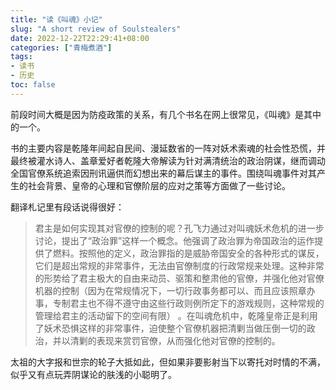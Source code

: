 ```yaml
---
title: "读《叫魂》小记"
slug: "A short review of Soulstealers"
date: 2022-12-22T22:29:41+08:00
categories: ["青梅煮酒"]
tags:
- 读书
- 历史
toc: false
---
```


前段时间大概是因为防疫政策的关系，有几个书名在网上很常见，《叫魂》是其中的一个。

书的主要内容是乾隆年间起自民间、漫延数省的一阵对妖术索魂的社会性恐慌，并最终被灌水诗人、盖章爱好者乾隆大帝解读为针对满清统治的政治阴谋，继而调动全国官僚系统追索因刑讯逼供而幻想出来的幕后谋主的事件。围绕叫魂事件对其产生的社会背景、皇帝的心理和官僚阶层的应对之策等方面做了一些讨论。

翻译札记里有段话说得很好：

> 君主是如何实现其对官僚的控制的呢？孔飞力通过对叫魂妖术危机的进一步讨论，提出了“政治罪”这样一个概念。他强调了政治罪为帝国政治的运作提供了燃料。按照他的定义，政治罪指的是威胁帝国安全的各种形式的谋反，它们是超出常规的非常事件，无法由官僚制度的行政常规来处理。这种非常的形势给了君主极大的自由来动员、驱策和整肃他的官僚，并强化他对官僚机器的控制（因为在常规情况下，一切行政事务都可以、而且应该照章办事，专制君主也不得不遵守由这些行政则例所定下的游戏规则，这种常规的管理给君主的活动留下的空间有限） 。在叫魂危机中，乾隆皇帝正是利用了妖术恐惧这样的非常事件，迫使整个官僚机器把清剿当做压倒一切的政治，并以清剿的表现来赏罚官僚，从而强化他对官僚的控制的。

太祖的大字报和世宗的轮子大抵如此，但如果非要影射当下以寄托对时情的不满，似乎又有点玩弄阴谋论的肤浅的小聪明了。